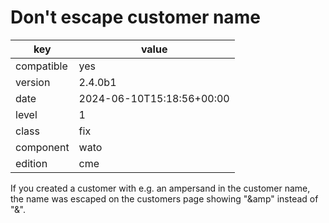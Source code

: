 [//]: # (werk v2)
# Don't escape customer name

key        | value
---------- | ---
compatible | yes
version    | 2.4.0b1
date       | 2024-06-10T15:18:56+00:00
level      | 1
class      | fix
component  | wato
edition    | cme

If you created a customer with e.g. an ampersand in the customer name, the name
was escaped on the customers page showing "&amp" instead of "&".